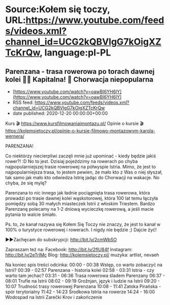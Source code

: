 # Source:Kołem się toczy, URL:https://www.youtube.com/feeds/videos.xml?channel_id=UCG2kQBVlgG7kOigXZTcKrQw, language:pl-PL

## Parenzana - trasa rowerowa po torach dawnej kolei 🚴💨 Kapitalna! 🍁 Chorwacja niepopularna
 - [https://www.youtube.com/watch?v=oawBI6YH6lY](https://www.youtube.com/watch?v=oawBI6YH6lY)
 - RSS feed: https://www.youtube.com/feeds/videos.xml?channel_id=UCG2kQBVlgG7kOigXZTcKrQw
 - date published: 2020-12-20 00:00:00+00:00

Kurs 🎬 https://www.kursfilmowaniaimontazu.pl/
Opinie o kursie 🎬 https://kolemsietoczy.pl/opinie-o-kursie-filmowo-montazowym-karola-wernera/

PARENZANA! 

Co niektórzy niecierpliwi zaczęli mnie już upominać - kiedy będzie jakiś rower?! :D No to jest. Dzisiaj pojeździmy na rowerach po chyba najpopularniejszej trasie rowerowej na półwyspie Istria. Mimo, że jest to najpopularniejsza trasa, to jestem pewien, że mało kto z Was o niej słyszał, tak samo jak mało kto odwiedza Istrię jadąc do Chorwacji na wakacje. No chyba, że się mylę?

Parenzana to nic innego jak ładnie pociągnięta trasa rowerowa, która prowadzi po trasie dawnej kolei wąskotorowej, która 100 lat temu łączyła pomiędzy sobą 30 małych miasteczek Istrii z włoskim Triestem. Bardzo Parenzanę polecamy na 1-2 dniową wycieczkę rowerową, a jeśli macie pytania to walcie śmiało.

Ps. to, że kanał nazywa się Kołem Się Toczy nie znaczy, że jest to kanał w 100% o turystyce rowerowej i rowerach. I nigdy nie będzie ;) Dajcie żyć! 

►►Zachęcam do subskrypcji: http://bit.ly/2cmWbSO 

Zapraszam też na:
Facebook: http://bit.ly/2flU84f
Instagram: http://bit.ly/2eTrIMc
Blog: http://kolemsietoczy.pl/
muzyka: artlist, nevaeh

Na koniec spis treści odcinka:
00:00 - 00:38 Wstęp, co warto zobaczyć na Istrii?
00:39 - 02:57 Parenzana - historia kolei
02:58 - 03:31 Istria - czy warto tam jechac?
03:31 - 06:36 Trasa rowerowa śladem Parenzany
06:37 - 08:01 Trufle na Istrii
08:02 - 09:19 Grožnjan, język i ludzie na Istrii
09:20 - 10:07 Trudność trasy rowerowej Parenzana
10:08 - 11:41 Zatoka Pirańska - spór terytorialny
11:42 - 14:23 Środkowa Istria na rowerze
14:24 - 16:00 Wodospad na Istrii Zarečki Krov i zakończenie


